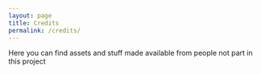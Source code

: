 ```yaml
---
layout: page
title: Credits
permalink: /credits/
---
```


Here you can find assets and stuff made available from people not part in this project